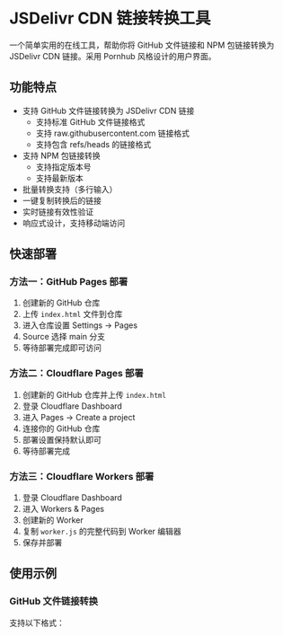 # JSDelivr CDN 链接转换工具

一个简单实用的在线工具，帮助你将 GitHub 文件链接和 NPM 包链接转换为 JSDelivr CDN 链接。采用 Pornhub 风格设计的用户界面。

## 功能特点

- 支持 GitHub 文件链接转换为 JSDelivr CDN 链接
  - 支持标准 GitHub 文件链接格式
  - 支持 raw.githubusercontent.com 链接格式
  - 支持包含 refs/heads 的链接格式
- 支持 NPM 包链接转换
  - 支持指定版本号
  - 支持最新版本
- 批量转换支持（多行输入）
- 一键复制转换后的链接
- 实时链接有效性验证
- 响应式设计，支持移动端访问

## 快速部署

### 方法一：GitHub Pages 部署

1. 创建新的 GitHub 仓库
2. 上传 `index.html` 文件到仓库
3. 进入仓库设置 Settings -> Pages
4. Source 选择 main 分支
5. 等待部署完成即可访问

### 方法二：Cloudflare Pages 部署

1. 创建新的 GitHub 仓库并上传 `index.html`
2. 登录 Cloudflare Dashboard
3. 进入 Pages -> Create a project
4. 连接你的 GitHub 仓库
5. 部署设置保持默认即可
6. 等待部署完成

### 方法三：Cloudflare Workers 部署

1. 登录 Cloudflare Dashboard
2. 进入 Workers & Pages
3. 创建新的 Worker
4. 复制 `worker.js` 的完整代码到 Worker 编辑器
5. 保存并部署

## 使用示例

### GitHub 文件链接转换

支持以下格式： 